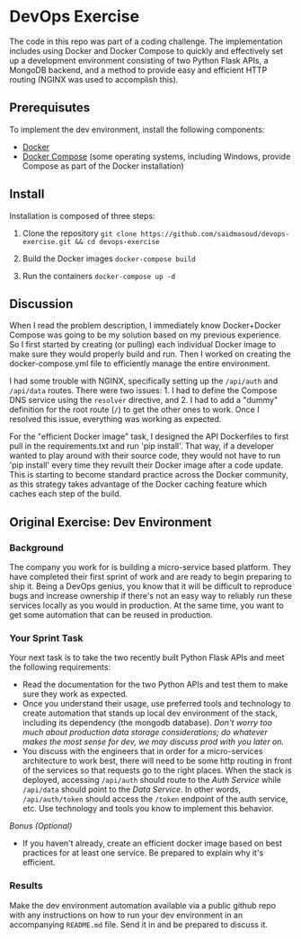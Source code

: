 # DevOps Exercise

The code in this repo was part of a coding challenge. The implementation includes using Docker and Docker Compose to quickly and effectively set up a development environment consisting of two Python Flask APIs, a MongoDB backend, and a method to provide easy and efficient HTTP routing (NGINX was used to accomplish this).

## Prerequisutes

To implement the dev environment, install the following components:

* [Docker](https://docs.docker.com/install/)
* [Docker Compose](https://docs.docker.com/compose/install/) (some operating systems, including Windows, provide Compose as part of the Docker installation)

## Install

Installation is composed of three steps:

1. Clone the repository
`git clone https://github.com/saidmasoud/devops-exercise.git && cd devops-exercise`

2. Build the Docker images
`docker-compose build`

3. Run the containers
`docker-compose up -d`

## Discussion

When I read the problem description, I immediately know Docker+Docker Compose was going to be my solution based on my previous experience. So I first started by creating (or pulling) each individual Docker image to make sure they would properly build and run. Then I worked on creating the docker-compose.yml file to efficiently manage the entire environment.

I had some trouble with NGINX, specifically setting up the `/api/auth` and `/api/data` routes. There were two issues: 1. I had to define the Compose DNS service using the `resolver` directive, and 2. I had to add a "dummy" definition for the root route (`/`) to get the other ones to work. Once I resolved this issue, everything was working as expected.

For the "efficient Docker image" task, I designed the API Dockerfiles to first pull in the requirements.txt and run 'pip install'. That way, if a developer wanted to play around with their source code, they would not have to run 'pip install' every time they revuilt their Docker image after a code update. This is starting to become standard practice across the Docker community, as this strategy takes advantage of the Docker caching feature which caches each step of the build.

## Original Exercise: Dev Environment

### Background
The company you work for is building a micro-service based platform. They have completed their first sprint of work and are ready to begin preparing to ship it. Being a DevOps genius, you know that it will be difficult to reproduce bugs and increase  ownership if there's not an easy way to  reliably run these services locally as you would in production. At the same time, you want to get some automation that can be reused in production.

### Your Sprint Task
Your next task is to take the two recently built Python Flask APIs and meet the following requirements:

- Read the documentation for the two Python APIs and test them to make sure they work as expected.
- Once you understand their usage, use preferred tools and technology to create automation that stands up local dev environment of the stack, including its dependency (the mongodb database). _Don't worry too much about production data storage considerations; do whatever makes the most sense for dev, we may discuss prod with you later on._
- You discuss with the engineers that in order for a micro-services architecture to work best, there will need to be some http routing in front of the services so that requests go to the right places. When the stack is deployed, accessing `/api/auth` should route to the *Auth Service* while `/api/data` should point to the *Data Service*. In other words, `/api/auth/token` should access the `/token` endpoint of the auth service, etc. Use technology and tools you know to implement this behavior.

*Bonus (Optional)*
- If you haven't already, create an efficient docker image based on best practices for at least one service. Be prepared to explain why it's efficient.

### Results

Make the dev environment automation available via a public github repo with any instructions on how to run your dev environment in an accompanying `README.md` file. Send it in and be prepared to discuss it.
